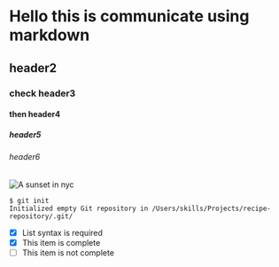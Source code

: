 # Hello this is communicate using markdown
## header2
### check header3
#### then header4
##### header5
###### header6
![A sunset in nyc](https://www.tripsavvy.com/thmb/xHYp97KN59D2tW8sVM33oJXAUps=/2121x1414/filters:no_upscale():max_bytes(150000):strip_icc()/GettyImages-603765907-5c2ba57ec9e77c000144841e.jpg)
```
$ git init
Initialized empty Git repository in /Users/skills/Projects/recipe-repository/.git/
```
- [x] List syntax is required
- [x] This item is complete
- [ ] This item is not complete
